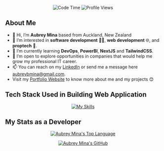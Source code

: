 <div align="center"><!--START_SECTION:waka-->

![Code Time](http://img.shields.io/badge/Code%20Time-2%2C403%20hrs%2016%20mins-blue) ![Profile Views](http://img.shields.io/badge/Profile%20Views-1-blue)

<!--END_SECTION:waka--></div>

## About Me

- 👋 Hi, I’m **Aubrey Mina** based from Auckland, New Zealand
- 👀 I’m interested in **software development** 👨‍💻, **web development** 🌐, and **proptech** 🏢.
- 🌱 I’m currently learning **DevOps**, **PowerBI**, **NextJS** and **TailwindCSS**.
- 💞️ I’m open to explore opportunities in companies that would help me grow my professional IT career.
- 📫 You can reach on my <a href='https://www.linkedin.com/in/aubrey-blancas/' target='_blank'>LinkedIn</a> or send me a message here <aubreybmina@gmail.com>.
- Visit my <a href='https://aubrey-mina.netlify.app/' target='_blank'>Portfolio Website</a> to know more about me and my projects 😊 

## Tech Stack Used in Building Web Application

<div align="center";>

[![My Skills](https://skillicons.dev/icons?i=html,css,sass,tailwindcss,typescript,javascript,react,nextjs,nodejs,express,php,mongodb,mysql,firebase,github,docker,gcp,azure&perline=9)](https://github.com/aubreybmina)

</div>

## My Stats as a Developer

<div align="center";>

[![Aubrey Mina's Top Language](https://github-readme-stats-ashy-seven-39.vercel.app/api/top-langs/?username=aubreybmina&count_private=true&show_icons=true)](https://github.com/aubreybmina) 

[![Aubrey Mina's GitHub](https://github-readme-stats-ashy-seven-39.vercel.app/api?username=aubreybmina&count_private=true&show_icons=true&hide_rank=true)](https://github.com/aubreybmina)

<div>

 <!---
aubreybmina/aubreybmina is a ✨ special ✨ repository because its `README.md` (this file) appears on your GitHub profile.
You can click the Preview link to take a look at your changes.
--->
